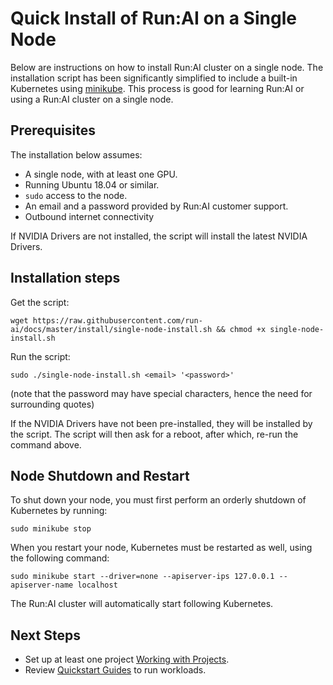 # Quick Install of Run:AI on a Single Node

Below are instructions on how to install Run:AI cluster on a single node. The installation script has been significantly simplified to include a built-in Kubernetes using [minikube](https://minikube.sigs.k8s.io/docs/). This process is good for learning Run:AI or using a Run:AI cluster on a single node. 

## Prerequisites 

The installation below assumes:

* A single node, with at least one GPU.
* Running Ubuntu 18.04 or similar.
* `sudo` access to the node.
* An email and a password provided by Run:AI customer support.
* Outbound internet connectivity

If NVIDIA Drivers are not installed, the script will install the latest NVIDIA Drivers.


## Installation steps

Get the script:

``` shell
wget https://raw.githubusercontent.com/run-ai/docs/master/install/single-node-install.sh && chmod +x single-node-install.sh
```

Run the script: 

```
sudo ./single-node-install.sh <email> '<password>'
```

(note that the password may have special characters, hence the need for surrounding quotes)

If the NVIDIA Drivers have not been pre-installed, they will be installed by the script. The script will then ask for a reboot, after which, re-run the command above. 


## Node Shutdown and Restart

To shut down your node, you must first perform an orderly shutdown of Kubernetes by running:

```
sudo minikube stop
```

When you restart your node, Kubernetes must be restarted as well, using the following command:

```
sudo minikube start --driver=none --apiserver-ips 127.0.0.1 --apiserver-name localhost
```

The Run:AI cluster will automatically start following Kubernetes.

## Next Steps

* Set up at least one project [Working with Projects](../Admin-User-Interface-Setup/Working-with-Projects.md).
* Review [Quickstart Guides](../../Researcher/Walkthroughs/Run-AI-Walkthroughs.md) to run workloads. 
